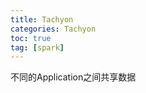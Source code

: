 ```yaml
---
title: Tachyon
categories: Tachyon   
toc: true  
tag: [spark]
---
```



不同的Application之间共享数据

